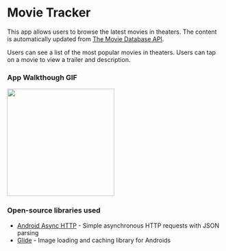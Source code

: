 # Movie Tracker
This app allows users to browse the latest movies in theaters. The content is automatically updated from [The Movie Database API](http://docs.themoviedb.apiary.io/#).

Users can see a list of the most popular movies in theaters. Users can tap on a movie to view a trailer and description.

### App Walkthough GIF

<img src="https://user-images.githubusercontent.com/56406162/152251799-e38aae3f-e605-4f21-bef2-66a4469026b7.gif" width=250><br>

### Open-source libraries used

- [Android Async HTTP](https://github.com/codepath/CPAsyncHttpClient) - Simple asynchronous HTTP requests with JSON parsing
- [Glide](https://github.com/bumptech/glide) - Image loading and caching library for Androids
